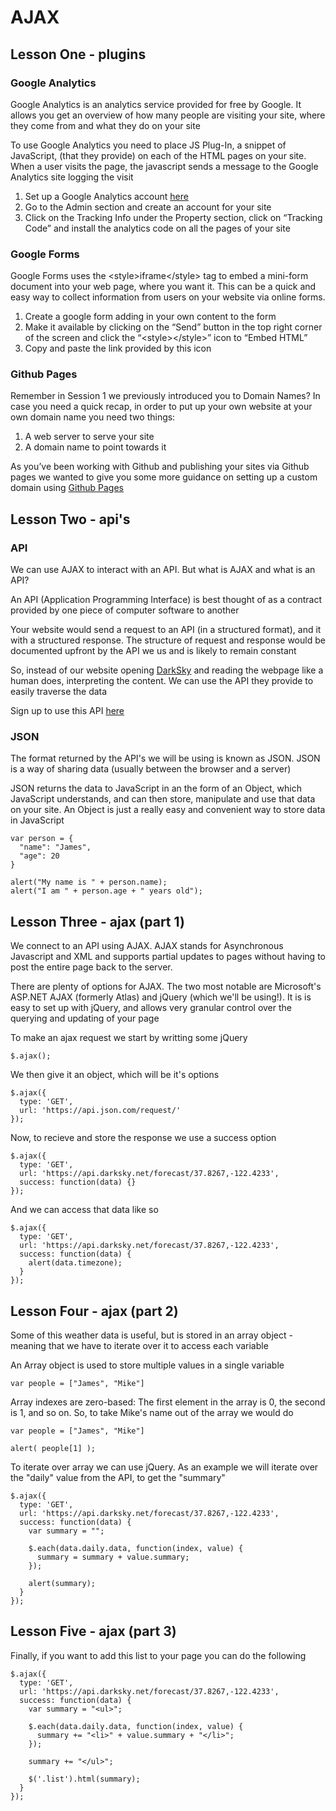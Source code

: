 # AJAX

## Lesson One - plugins

### Google Analytics

Google Analytics is an analytics service provided for free by Google. It allows you get an overview of how many people are visiting your site, where they come from and what they do on your site

To use Google Analytics you need to place JS Plug-In, a snippet of JavaScript, (that they provide) on each of the HTML pages on your site. When a user visits the page, the javascript sends a message to the Google Analytics site logging the visit

1. Set up a Google Analytics account [here](https://analytics.google.com)
2. Go to the Admin section and create an account for your site
3. Click on the Tracking Info under the Property section, click on “Tracking Code” and install the analytics code on all the pages of your site

### Google Forms

Google Forms uses the &lt;style&gt;iframe&lt;/style&gt; tag to embed a mini-form document into your web page, where you want it. This can be a quick and easy way to collect information from users on your website via online forms.

1. Create a google form adding in your own content to the form
2. Make it available by clicking on the “Send” button in the top right corner of the screen and click the “&lt;style&gt;&lt;/style&gt;” icon to “Embed HTML”
3. Copy and paste the link provided by this icon

### Github Pages

Remember in Session 1 we previously introduced you to Domain Names? In case you need a quick recap, in order to put up your own website at your own domain name you need two things:

1. A web server to serve your site
2. A domain name to point towards it

As you’ve been working with Github and publishing your sites via Github pages we wanted to give you some more guidance on setting up a custom domain using [Github Pages](https://help.github.com/articles/quick-start-setting-up-a-custom-domain/)

## Lesson Two - api's

### API

We can use AJAX to interact with an API. But what is AJAX and what is an API?

An API (Application Programming Interface) is best thought of as a contract provided by one piece of computer software to another

Your website would send a request to an API (in a structured format), and it with a structured response. The structure of request and response would be documented upfront by the API we us and is likely to remain constant

So, instead of our website opening [DarkSky](https://darksky.net/) and reading the webpage like a human does, interpreting the content. We can use the API they provide to easily traverse the data

Sign up to use this API [here](https://darksky.net/dev/register)

### JSON

The format returned by the API's we will be using is known as JSON. JSON is a way of sharing data (usually between the browser and a server)

JSON returns the data to JavaScript in an the form of an Object, which JavaScript understands, and can then store, manipulate and use that data on your site. An Object is just a really easy and convenient way to store data in JavaScript

```
var person = {
  "name": "James",
  "age": 20
}

alert("My name is " + person.name);
alert("I am " + person.age + " years old");
```

## Lesson Three - ajax (part 1)

We connect to an API using AJAX. AJAX stands for Asynchronous Javascript and XML and supports partial updates to pages without having to post the entire page back to the server.

There are plenty of options for AJAX. The two most notable are Microsoft's ASP.NET AJAX (formerly Atlas) and jQuery (which we'll be using!). It is is easy to set up with jQuery, and allows very granular control over the querying and updating of your page

To make an ajax request we start by writting some jQuery

```
$.ajax();
```

We then give it an object, which will be it's options

```
$.ajax({
  type: 'GET',
  url: 'https://api.json.com/request/'
});
```

Now, to recieve and store the response we use a success option

```
$.ajax({
  type: 'GET',
  url: 'https://api.darksky.net/forecast/37.8267,-122.4233',
  success: function(data) {}
});
```

And we can access that data like so
```
$.ajax({
  type: 'GET',
  url: 'https://api.darksky.net/forecast/37.8267,-122.4233',
  success: function(data) {
    alert(data.timezone);
  }
});
```

## Lesson Four - ajax (part 2)

Some of this weather data is useful, but is stored in an array object - meaning that we have to iterate over it to access each variable

An Array object is used to store multiple values in a single variable

```
var people = ["James", "Mike"]
```

Array indexes are zero-based: The first element in the array is 0, the second is 1, and so on. So, to take Mike's name out of the array we would do

```
var people = ["James", "Mike"]

alert( people[1] );
```

To iterate over array we can use jQuery. As an example we will iterate over the "daily" value from the API, to get the "summary"

```
$.ajax({
  type: 'GET',
  url: 'https://api.darksky.net/forecast/37.8267,-122.4233',
  success: function(data) {
    var summary = "";
    
    $.each(data.daily.data, function(index, value) {
      summary = summary + value.summary;
    });
    
    alert(summary);
  }
});
```

## Lesson Five - ajax (part 3)

Finally, if you want to add this list to your page you can do the following

```
$.ajax({
  type: 'GET',
  url: 'https://api.darksky.net/forecast/37.8267,-122.4233',
  success: function(data) {
    var summary = "<ul>";
    
    $.each(data.daily.data, function(index, value) {
      summary += "<li>" + value.summary + "</li>";
    });
    
    summary += "</ul>";
    
    $('.list').html(summary);
  }
});
```
